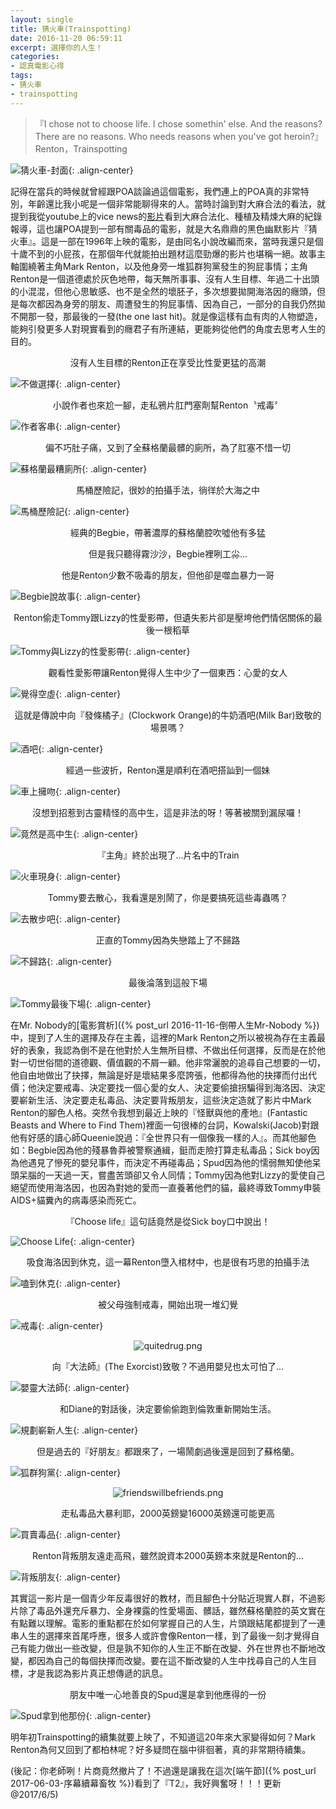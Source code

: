 ```yaml
---
layout: single
title: 猜火車(Trainspotting)
date: 2016-11-20 06:59:11
excerpt: 選擇你的人生！
categories:
- 認真電影心得
tags:
- 猜火車
- trainspotting
---
```


>『I chose not to choose life. I chose somethin' else. And the reasons? There are no reasons. Who needs reasons when you've got heroin?』 Renton，Trainspotting

![猜火車-封面](/assets/images/album/電影賞析-Trainspotting/Trainspotting.jpg){: .align-center}

記得在當兵的時候就曾經跟POA談論過這個電影，我們連上的POA真的非常特別，年齡還比我小呢是一個非常能聊得來的人。當時討論到對大麻合法的看法，就提到我從youtube上的vice news的[影片](https://www.youtube.com/watch?v=GhTYI3DeNgA&amp;t=2165s)看到大麻合法化、種植及精煉大麻的紀錄報導，這也讓POA提到一部有關毒品的電影，就是大名鼎鼎的黑色幽默影片『猜火車』。這是一部在1996年上映的電影，是由同名小說改編而來，當時我還只是個十歲不到的小屁孩，在那個年代就能拍出題材這麼勁爆的影片也堪稱一絕。故事主軸圍繞著主角Mark Renton，以及他身旁一堆狐群狗黨發生的狗屁事情；主角Renton是一個道德處於灰色地帶，每天無所事事、沒有人生目標、年過二十出頭的小混混，但他心思敏感、也不是全然的壞胚子，多次想要拋開海洛因的癮頭，但是每次都因為身旁的朋友、周遭發生的狗屁事情、因為自己，一部分的自我仍然拋不開那一發，那最後的一發(the one last hit)。就是像這樣有血有肉的人物塑造，能夠引發更多人對現實看到的癮君子有所連結，更能夠從他們的角度去思考人生的目的。

<p style="text-align: center;">沒有人生目標的Renton正在享受比性愛更猛的高潮</p>

![不做選擇](/assets/images/album/電影賞析-Trainspotting/nottochoocelife.jpg){: .align-center}

<p style="text-align: center;">小說作者也來尬一腳，走私鴉片肛門塞劑幫Renton〝戒毒〞</p>

![作者客串](/assets/images/album/電影賞析-Trainspotting/takeitorleaveit.jpg){: .align-center}

<p style="text-align: center;">偏不巧肚子痛，又到了全蘇格蘭最髒的廁所，為了肛塞不惜一切</p>

![蘇格蘭最糟廁所](/assets/images/album/電影賞析-Trainspotting/theworsttoiletinscottland2.jpg){: .align-center}

<p style="text-align: center;">馬桶歷險記，很妙的拍攝手法，徜徉於大海之中</p>

![馬桶歷險記](/assets/images/album/電影賞析-Trainspotting/theworsttoiletinscottland3.jpg){: .align-center}

<p style="text-align: center;">經典的Begbie，帶著濃厚的蘇格蘭腔吹噓他有多猛</p>

<p style="text-align: center;">但是我只聽得霧沙沙，Begbie裡咧工尛...</p>

<p style="text-align: center;">他是Renton少數不吸毒的朋友，但他卻是噬血暴力一哥</p>

![Begbie說故事](/assets/images/album/電影賞析-Trainspotting/begbiesbarstory.jpg){: .align-center}

<p style="text-align: center;">Renton偷走Tommy跟Lizzy的性愛影帶，但遺失影片卻是壓垮他們情侶關係的最後一根稻草</p>

![Tommy與Lizzy的性愛影帶](/assets/images/album/電影賞析-Trainspotting/feelsbadfortommy.jpg){: .align-center}

<p style="text-align: center;">觀看性愛影帶讓Renton覺得人生中少了一個東西：心愛的女人</p>

![覺得空虛](/assets/images/album/電影賞析-Trainspotting/somethingmissinginrentonslife.jpg){: .align-center}

<p style="text-align: center;">這就是傳說中向『發條橘子』(Clockwork Orange)的牛奶酒吧(Milk Bar)致敬的場景嗎？</p>

![酒吧](/assets/images/album/電影賞析-Trainspotting/milkbarinclockorange.jpg){: .align-center}

<p style="text-align: center;">經過一些波折，Renton還是順利在酒吧搭訕到一個妹</p>

![車上擁吻](/assets/images/album/電影賞析-Trainspotting/rentonslover.jpg){: .align-center}

<p style="text-align: center;">沒想到招惹到古靈精怪的高中生，這是非法的呀！等著被關到漏尿囉！</p>

![竟然是高中生](/assets/images/album/電影賞析-Trainspotting/rentonsloverwasinhighschoolshite.jpg){: .align-center}

<p style="text-align: center;">『主角』終於出現了...片名中的Train</p>

![火車現身](/assets/images/album/電影賞析-Trainspotting/trainfinally.jpg){: .align-center}

<p style="text-align: center;">Tommy要去散心，我看還是別鬧了，你是要搞死這些毒蟲嗎？</p>

![去散步吧](/assets/images/album/電影賞析-Trainspotting/goforawalk.jpg){: .align-center}

<p style="text-align: center;">正直的Tommy因為失戀踏上了不歸路</p>

![不歸路](/assets/images/album/電影賞析-Trainspotting/tommywonnatry.jpg){: .align-center}

<p style="text-align: center;">最後淪落到這般下場</p>

![Tommy最後下場](/assets/images/album/電影賞析-Trainspotting/tommysfinalmoment.jpg){: .align-center}

在Mr. Nobody的[電影賞析]({% post_url 2016-11-16-倒帶人生Mr-Nobody %})中，提到了人生的選擇及存在主義，這裡的Mark Renton之所以被視為存在主義最好的表象，我認為倒不是在他對於人生無所目標、不做出任何選擇，反而是在於他對一切世俗間的道德觀、價值觀的不屑一顧。他非常灑脫的追尋自己想要的一切，他自由地做出了抉擇，無論是好是壞結果多麼誇張，他都得為他的抉擇而付出代價；他決定要戒毒、決定要找一個心愛的女人、決定要偷搶拐騙得到海洛因、決定要嶄新生活、決定要走私毒品、決定要背叛朋友，這些決定造就了影片中Mark Renton的腳色人格。突然令我想到最近上映的『怪獸與他的產地』(Fantastic Beasts and Where to Find Them)裡面一句很棒的台詞，Kowalski(Jacob)對跟他有好感的讀心師Queenie說過：『全世界只有一個像我一樣的人』。而其他腳色如：Begbie因為他的殘暴魯莽被警察通緝，鋌而走險打算走私毒品；Sick boy因為他遇見了慘死的嬰兒事件，而決定不再碰毒品；Spud因為他的懦弱無知使他呆頭呆腦的一天過一天，嘗盡苦頭卻又令人同情；Tommy因為他對Lizzy的愛使自己絕望而使用海洛因，也因為對她的愛而一直養著他們的貓，最終導致Tommy申裝AIDS+貓糞內的病毒感染而死亡。

<p style="text-align: center;">『Choose life』這句話竟然是從Sick boy口中說出！</p>

![Choose Life](/assets/images/album/電影賞析-Trainspotting/chooselife.jpg){: .align-center}

<p style="text-align: center;">吸食海洛因到休克，這一幕Renton墮入棺材中，也是很有巧思的拍攝手法</p>

![嗑到休克](/assets/images/album/電影賞析-Trainspotting/inthecoffin.jpg){: .align-center}

<p style="text-align: center;">被父母強制戒毒，開始出現一堆幻覺</p>

![戒毒](/assets/images/album/電影賞析-Trainspotting/quitedrug.jpg){: .align-center}
<p style="text-align:center"><img alt="quitedrug.png" src="https://pic.pimg.tw/kwbuster/1479625027-3036224000_n.png" title="quitedrug.png"></p>

<p style="text-align: center;">向『大法師』(The Exorcist)致敬？不過用嬰兒也太可怕了...</p>

![嬰靈大法師](/assets/images/album/電影賞析-Trainspotting/wtfbaby.jpg){: .align-center}

<p style="text-align: center;">和Diane的對話後，決定要偷偷跑到倫敦重新開始生活。</p>

![規劃嶄新人生](/assets/images/album/電影賞析-Trainspotting/somethingnew.jpg){: .align-center}

<p style="text-align: center;">但是過去的『好朋友』都跟來了，一場鬧劇過後還是回到了蘇格蘭。</p>

![狐群狗黨](/assets/images/album/電影賞析-Trainspotting/friendswillbefriends.jpg){: .align-center}
<p style="text-align:center"><img alt="friendswillbefriends.png" src="https://pic.pimg.tw/kwbuster/1479625021-2729760123_n.png" title="friendswillbefriends.png"></p>

<p style="text-align: center;">走私毒品大暴利耶，2000英鎊變16000英鎊還可能更高</p>

![買賣毒品](/assets/images/album/電影賞析-Trainspotting/drugsmoggle.jpg){: .align-center}

<p style="text-align: center;">Renton背叛朋友遠走高飛，雖然說資本2000英鎊本來就是Renton的...</p>

![背叛朋友](/assets/images/album/電影賞析-Trainspotting/rentonleaving.jpg){: .align-center}

其實這一影片是一個青少年反毒很好的教材，而且腳色十分貼近現實人群，不過影片除了毒品外還充斥暴力、全身裸露的性愛場面、髒話，雖然蘇格蘭腔的英文實在有點難以理解。電影的重點都在於如何掌握自己的人生，片頭跟結尾都提到了一連串人生的選擇來首尾呼應，很多人或許會像Renton一樣，到了最後一刻才覺得自己有能力做出一些改變，但是孰不知你的人生正不斷在改變、外在世界也不斷地改變，都因為自己的每個抉擇而改變。要在這不斷改變的人生中找尋自己的人生目標，才是我認為影片真正想傳遞的訊息。

<p style="text-align: center;">朋友中唯一心地善良的Spud還是拿到他應得的一份</p>

![Spud拿到他那份](/assets/images/album/電影賞析-Trainspotting/spudgothisshare.jpg){: .align-center}

明年初Trainspotting的續集就要上映了，不知道這20年來大家變得如何？Mark Renton為何又回到了都柏林呢？好多疑問在腦中徘徊著，真的非常期待續集。

(後記：你老師咧！片商竟然撤片了！不過還是讓我在這次[端午節]({% post_url 2017-06-03-序幕續幕畜牧 %})看到了『T2』，我好興奮呀！！！更新@2017/6/5)
